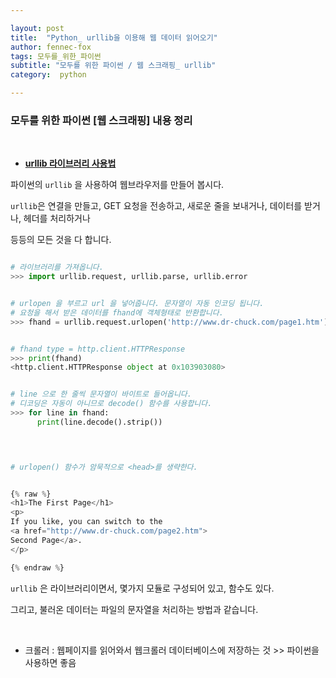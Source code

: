 ```yaml
---

layout: post
title:  "Python_ urllib을 이용해 웹 데이터 읽어오기"
author: fennec-fox
tags: 모두를_위한_파이썬
subtitle: "모두를 위한 파이썬 / 웹 스크래핑_ urllib"
category:  python

---
```


### 모두를 위한 파이썬 [웹 스크래핑] 내용 정리

<br>

- **[urllib 라이브러리 사용법](<https://python.bakyeono.net/chapter-11-5.html>)**

파이썬의 `urllib` 을 사용하여 웹브라우저를 만들어 봅시다. 

`urllib`은 연결을 만들고, GET 요청을 전송하고, 새로운 줄을 보내거나, 데이터를 받거나, 헤더를 처리하거나

등등의 모든 것을 다 합니다.

```python

# 라이브러리를 가져옵니다.
>>> import urllib.request, urllib.parse, urllib.error


# urlopen 을 부르고 url 을 넣어줍니다. 문자열이 자동 인코딩 됩니다.
# 요청을 해서 받은 데이터를 fhand에 객체형태로 반환합니다.
>>> fhand = urllib.request.urlopen('http://www.dr-chuck.com/page1.htm')


# fhand type = http.client.HTTPResponse
>>> print(fhand)
<http.client.HTTPResponse object at 0x103903080>


# line 으로 한 줄씩 문자열이 바이트로 들어옵니다.
# 디코딩은 자동이 아니므로 decode() 함수를 사용합니다. 
>>> for line in fhand:
      print(line.decode().strip())



 
# urlopen() 함수가 암묵적으로 <head>를 생략한다.    


{% raw %}
<h1>The First Page</h1>
<p>
If you like, you can switch to the
<a href="http://www.dr-chuck.com/page2.htm">
Second Page</a>.
</p> 

{% endraw %}

```

`urllib` 은 라이브러리이면서, 몇가지 모듈로 구성되어 있고, 함수도 있다. 

그리고, 불러온 데이터는 파일의 문자열을 처리하는 방법과 같습니다.

<br>

- 크롤러 : 웹페이지를 읽어와서 웹크롤러 데이터베이스에 저장하는 것 >> 파이썬을 사용하면 좋음  